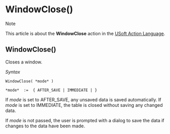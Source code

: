 # WindowClose()



> [!NOTE]
> This article is about the **WindowClose** action in the [USoft Action Language](/docs/Task%20flow/Action%20Language%20reference/USoft%20Action%20Language.md).

## **WindowClose()**

Closes a window.

*Syntax*

```
WindowClose( *mode* )

*mode*  :=  { AFTER_SAVE | IMMEDIATE | }
```

If *mode* is set to AFTER_SAVE, any unsaved data is saved automatically. If *mode* is set to IMMEDIATE, the table is closed without saving any changed data.

If *mode* is not passed, the user is prompted with a dialog to save the data if changes to the data have been made.